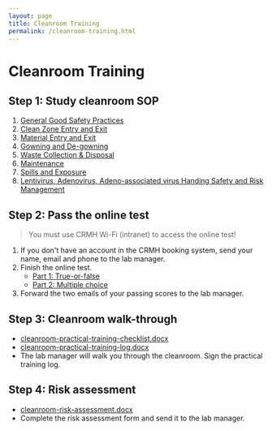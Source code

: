 ```yaml
---
layout: page
title: Cleanroom Training
permalink: /cleanroom-training.html
---
```


# Cleanroom Training

## Step 1: Study cleanroom SOP

1. [General Good Safety Practices](/files/cleanroom-sop-1.pdf)
2. [Clean Zone Entry and Exit](/files/cleanroom-sop-2.pdf)
3. [Material Entry and Exit](/files/cleanroom-sop-3.pdf)
4. [Gowning and De-gowning](/files/cleanroom-sop-4.pdf)
5. [Waste Collection & Disposal](/files/cleanroom-sop-5.pdf)
6. [Maintenance](/files/cleanroom-sop-6.pdf)
7. [Spills and Exposure](/files/cleanroom-sop-7.pdf)
8. [Lentivirus, Adenovirus, Adeno-associated virus Handing Safety and Risk Management](/files/cleanroom-sop-8.pdf)

## Step 2: Pass the online test

> You must use CRMH Wi-Fi (intranet) to access the online test!

1. If you don't have an account in the CRMH booking system, send your name, email and phone to the lab manager.
2. Finish the online test.
   - [Part 1: True-or-false](http://192.168.20.43/clean-room-test-tf/)
   - [Part 2: Multiple choice](http://192.168.20.43/clean-room-test-mc/)
3. Forward the two emails of your passing scores to the lab manager.

## Step 3: Cleanroom walk-through

- [cleanroom-practical-training-checklist.docx](/files/cleanroom-practical-training-checklist.docx)
- [cleanroom-practical-training-log.docx](/files/cleanroom-practical-training-log.docx)
- The lab manager will walk you through the cleanroom. Sign the practical training log. 

## Step 4: Risk assessment

-  [cleanroom-risk-assessment.docx](/files/cleanroom-risk-assessment.docx) 
- Complete the risk assessment form and send it to the lab manager.